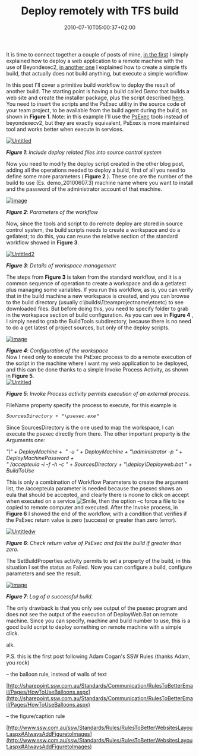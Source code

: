 ﻿---
title: "Deploy remotely with TFS build"
description: ""
date: 2010-07-10T05:00:37+02:00
draft: false
tags: [Continuous Integration,TFS Build]
categories: [Tfs]
---
It is time to connect together a couple of posts of mine, [in the first](http://www.codewrecks.com/blog/index.php/2010/07/06/deploy-on-remote-machine-during-builds/) I simply explained how to deploy a web application to a remote machine with the use of Beyondexec2, [in another one](http://www.codewrecks.com/blog/index.php/2010/07/07/use-tfs-2010-build-to-execute-arbitrary-task/) I explained how to create a simple tfs build, that actually does not build anything, but execute a simple workflow.

In this post I'll cover a primitive build workflow to deploy the result of another build. The starting point is having a build called *Demo* that builds a web site and create the installer package, plus the script described [here](http://www.codewrecks.com/blog/index.php/2010/07/06/deploy-on-remote-machine-during-builds/). You need to insert the scripts and the PsExec utility in the source code of your team project, to be available from the build agent during the build, as shown in  **Figure 1**. Note: in this example I'll use the [PsExec](http://technet.microsoft.com/en-us/sysinternals/bb897553.aspx) tools instead of beyondexecv2, but they are exactly equivalent, PsExex is more maintained tool and works better when execute in services.

[![Untitled](https://www.codewrecks.com/blog/wp-content/uploads/2010/07/Untitled_thumb2.png "Untitled")](https://www.codewrecks.com/blog/wp-content/uploads/2010/07/Untitled4.png)

 ***Figure 1***: *Include deploy related files into source control system*

Now you need to modify the deploy script created in the other blog post, adding all the operations needed to deploy a build, first of all you need to define some more parameters ( **Figure 2** ). These one are the number of the build to use (Es. demo\_20100607.3) machine name where you want to install and the password of the administrator account of that machine.

[![image](https://www.codewrecks.com/blog/wp-content/uploads/2010/07/image_thumb11.png "image")](https://www.codewrecks.com/blog/wp-content/uploads/2010/07/image11.png)

 ***Figure 2***: *Parameters of the workflow*

Now, since the tools and script to do remote deploy are stored in source control system, the build scripts needs to create a workspace and do a getlatest; to do this, you can reuse the relative section of the standard workflow showed in  **Figure 3**.

[![Untitled2](https://www.codewrecks.com/blog/wp-content/uploads/2010/07/Untitled2_thumb1.png "Untitled2")](https://www.codewrecks.com/blog/wp-content/uploads/2010/07/Untitled21.png)

 ***Figure 3***: *Details of workspace management*

The steps from  **Figure 3** is taken from the standard workflow, and it is a common sequence of operation to create a workspace and do a getlatest plus managing some variables. If you run this workflow, as is, you can verify that in the build machine a new workspace is created, and you can browse to the build directory (usually c:\builds\1\teamprojectname\etcetc) to see downloaded files. But before doing this, you need to specify folder to grab in the workspace section of build configuration. As you can see in **Figure 4** , I simply need to grab the BuildTools subdirectory, because there is no need to do a get latest of project sources, but only of the deploy scripts.

[![image](https://www.codewrecks.com/blog/wp-content/uploads/2010/07/image_thumb12.png "image")](https://www.codewrecks.com/blog/wp-content/uploads/2010/07/image12.png)

 ***Figure 4***: *Configuration of the workspace*  
Now I need only to execute the PsExec process to do a remote execution of the script in the machine where I want my web application to be deployed, and this can be done thanks to a simple Invoke Process Activity, as shown in  **Figure 5**.      
[![Untitled](https://www.codewrecks.com/blog/wp-content/uploads/2010/07/Untitled_thumb3.png "Untitled")](https://www.codewrecks.com/blog/wp-content/uploads/2010/07/Untitled5.png)

 ***Figure 5***: *Invoke Process activity permits execution of an external process.*

FileName property specify the process to execute, for this example is

*<font size="2" face="Courier New">SourcesDirectory + &quot;\psexec.exe&quot;</font>*

Since SourcesDirectory is the one used to map the workspace, I can execute the psexec directly from there. The other important property is the Arguments one:

*"\\" + DeployMachine +  " -u " + DeployMachine + "\administrator -p " + DeployMachinePassword +       
" /accepteula -i -f -h -c " + SourcesDirectory + "\deploy\Deployweb.bat " + BuildToUse*

This is only a combination of Workflow Parameters to create the argument list, the /accepteula parameter is needed because the psexec shows an eula that should be accepted, and clearly there is noone to click on accept when executed on a service ![Smile](https://www.codewrecks.com/blog/wp-content/uploads/2010/07/wlEmoticonsmile1.png), then the option –c force a file to be copied to remote computer and executed. After the Invoke process, in  **Figure 6** I showed the end of the workflow, with a condition that verifies if the PsExec return value is zero (success) or greater than zero (error).

[![Untitledw](https://www.codewrecks.com/blog/wp-content/uploads/2010/07/Untitledw_thumb.png "Untitledw")](https://www.codewrecks.com/blog/wp-content/uploads/2010/07/Untitledw.png)

 ***Figure 6***: *Check return value of PsExec and fail the build if greater than zero.*

The SetBuildProperties activity permits to set a property of the build, in this situation I set the status as Failed. Now you can configure a build, configure parameters and see the result.

[![image](https://www.codewrecks.com/blog/wp-content/uploads/2010/07/image_thumb13.png "image")](https://www.codewrecks.com/blog/wp-content/uploads/2010/07/image13.png)

 ***Figure 7***: *Log of a successful build.*

The only drawback is that you only see output of the psexec program and does not see the output of the execution of DeployWeb.Bat on remote machine. Since you can specify, machine and build number to use, this is a good build script to deploy something on remote machine with a simple click.

alk.

P.S. this is the first post following Adam Cogan's SSW Rules (thanks Adam, you rock)

– the balloon rule, instead of walls of text

[http://sharepoint.ssw.com.au/Standards/Communication/RulesToBetterEmail/Pages/HowToUseBalloons.aspx](http://sharepoint.ssw.com.au/Standards/Communication/RulesToBetterEmail/Pages/HowToUseBalloons.aspx)

– the figure/caption rule

[http://www.ssw.com.au/ssw/Standards/Rules/RulesToBetterWebsitesLayout.aspx#AlwaysAddFiguretoImages](http://www.ssw.com.au/ssw/Standards/Rules/RulesToBetterWebsitesLayout.aspx#AlwaysAddFiguretoImages)
